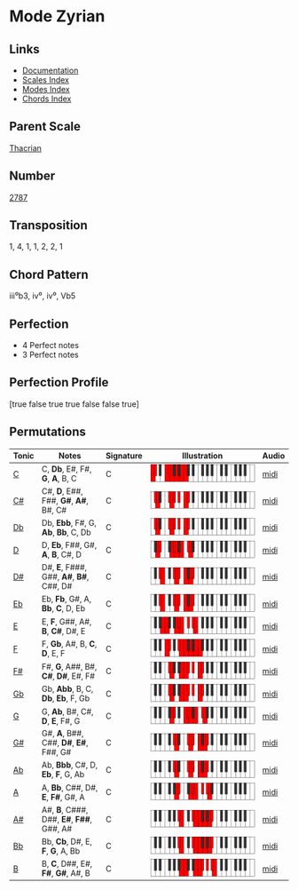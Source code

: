 # Mode Zyrian

## Links

- [Documentation](README.md)
- [Scales Index](Scales.md)
- [Modes Index](Modes.md)
- [Chords Index](Chords.md)

## Parent Scale

[Thacrian](ScaleThacrian.md)

## Number

[2787](https://ianring.com/musictheory/scales/2787)

## Transposition

1, 4, 1, 1, 2, 2, 1

## Chord Pattern

iii⁰b3, iv⁰, iv⁰, Vb5

## Perfection

- 4 Perfect notes
- 3 Perfect notes

## Perfection Profile

[true false true true false false true]

## Permutations

| Tonic | Notes | Signature | Illustration | Audio |
|-------|-------|-----------|--------------|-------|
| [C](ModeCNaturalZyrian.md) | C, **Db**, E#, F#, **G**, **A**, B, C | C | ![CNaturalZyrian](ModeCNaturalZyrian.png) | [midi](https://github.com/edipermadi/music/blob/main/docs/ModeCNaturalZyrian.mid?raw=true) |
| [C#](ModeCSharpZyrian.md) | C#, **D**, E##, F##, **G#**, **A#**, B#, C# | C | ![CSharpZyrian](ModeCSharpZyrian.png) | [midi](https://github.com/edipermadi/music/blob/main/docs/ModeCSharpZyrian.mid?raw=true) |
| [Db](ModeDFlatZyrian.md) | Db, **Ebb**, F#, G, **Ab**, **Bb**, C, Db | C | ![DFlatZyrian](ModeDFlatZyrian.png) | [midi](https://github.com/edipermadi/music/blob/main/docs/ModeDFlatZyrian.mid?raw=true) |
| [D](ModeDNaturalZyrian.md) | D, **Eb**, F##, G#, **A**, **B**, C#, D | C | ![DNaturalZyrian](ModeDNaturalZyrian.png) | [midi](https://github.com/edipermadi/music/blob/main/docs/ModeDNaturalZyrian.mid?raw=true) |
| [D#](ModeDSharpZyrian.md) | D#, **E**, F###, G##, **A#**, **B#**, C##, D# | C | ![DSharpZyrian](ModeDSharpZyrian.png) | [midi](https://github.com/edipermadi/music/blob/main/docs/ModeDSharpZyrian.mid?raw=true) |
| [Eb](ModeEFlatZyrian.md) | Eb, **Fb**, G#, A, **Bb**, **C**, D, Eb | C | ![EFlatZyrian](ModeEFlatZyrian.png) | [midi](https://github.com/edipermadi/music/blob/main/docs/ModeEFlatZyrian.mid?raw=true) |
| [E](ModeENaturalZyrian.md) | E, **F**, G##, A#, **B**, **C#**, D#, E | C | ![ENaturalZyrian](ModeENaturalZyrian.png) | [midi](https://github.com/edipermadi/music/blob/main/docs/ModeENaturalZyrian.mid?raw=true) |
| [F](ModeFNaturalZyrian.md) | F, **Gb**, A#, B, **C**, **D**, E, F | C | ![FNaturalZyrian](ModeFNaturalZyrian.png) | [midi](https://github.com/edipermadi/music/blob/main/docs/ModeFNaturalZyrian.mid?raw=true) |
| [F#](ModeFSharpZyrian.md) | F#, **G**, A##, B#, **C#**, **D#**, E#, F# | C | ![FSharpZyrian](ModeFSharpZyrian.png) | [midi](https://github.com/edipermadi/music/blob/main/docs/ModeFSharpZyrian.mid?raw=true) |
| [Gb](ModeGFlatZyrian.md) | Gb, **Abb**, B, C, **Db**, **Eb**, F, Gb | C | ![GFlatZyrian](ModeGFlatZyrian.png) | [midi](https://github.com/edipermadi/music/blob/main/docs/ModeGFlatZyrian.mid?raw=true) |
| [G](ModeGNaturalZyrian.md) | G, **Ab**, B#, C#, **D**, **E**, F#, G | C | ![GNaturalZyrian](ModeGNaturalZyrian.png) | [midi](https://github.com/edipermadi/music/blob/main/docs/ModeGNaturalZyrian.mid?raw=true) |
| [G#](ModeGSharpZyrian.md) | G#, **A**, B##, C##, **D#**, **E#**, F##, G# | C | ![GSharpZyrian](ModeGSharpZyrian.png) | [midi](https://github.com/edipermadi/music/blob/main/docs/ModeGSharpZyrian.mid?raw=true) |
| [Ab](ModeAFlatZyrian.md) | Ab, **Bbb**, C#, D, **Eb**, **F**, G, Ab | C | ![AFlatZyrian](ModeAFlatZyrian.png) | [midi](https://github.com/edipermadi/music/blob/main/docs/ModeAFlatZyrian.mid?raw=true) |
| [A](ModeANaturalZyrian.md) | A, **Bb**, C##, D#, **E**, **F#**, G#, A | C | ![ANaturalZyrian](ModeANaturalZyrian.png) | [midi](https://github.com/edipermadi/music/blob/main/docs/ModeANaturalZyrian.mid?raw=true) |
| [A#](ModeASharpZyrian.md) | A#, **B**, C###, D##, **E#**, **F##**, G##, A# | C | ![ASharpZyrian](ModeASharpZyrian.png) | [midi](https://github.com/edipermadi/music/blob/main/docs/ModeASharpZyrian.mid?raw=true) |
| [Bb](ModeBFlatZyrian.md) | Bb, **Cb**, D#, E, **F**, **G**, A, Bb | C | ![BFlatZyrian](ModeBFlatZyrian.png) | [midi](https://github.com/edipermadi/music/blob/main/docs/ModeBFlatZyrian.mid?raw=true) |
| [B](ModeBNaturalZyrian.md) | B, **C**, D##, E#, **F#**, **G#**, A#, B | C | ![BNaturalZyrian](ModeBNaturalZyrian.png) | [midi](https://github.com/edipermadi/music/blob/main/docs/ModeBNaturalZyrian.mid?raw=true) |
